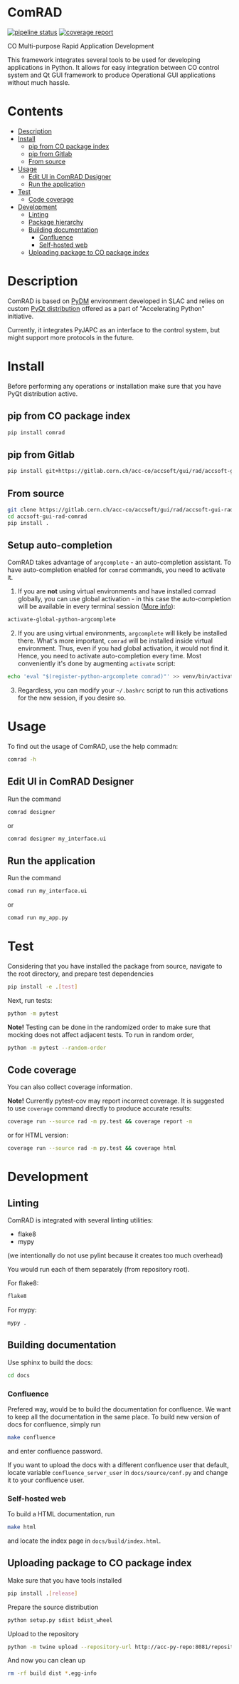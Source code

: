 # ComRAD

[![pipeline status](https://gitlab.cern.ch/acc-co/accsoft/gui/rad/accsoft-gui-rad-comrad/badges/develop/pipeline.svg)](https://gitlab.cern.ch/acc-co/accsoft/gui/rad/accsoft-gui-rad-comrad/pipelines)
[![coverage report](https://gitlab.cern.ch/acc-co/accsoft/gui/rad/accsoft-gui-rad-comrad/badges/develop/coverage.svg)](https://gitlab.cern.ch/acc-co/accsoft/gui/rad/accsoft-gui-rad-comrad/pipelines)

CO Multi-purpose Rapid Application Development

This framework integrates several tools to be used for developing applications in Python.
It allows for easy integration between CO control system and Qt GUI framework to produce Operational GUI applications without much hassle.

# Contents
- [Description](#description)
- [Install](#install)
  - [pip from CO package index](#pip-from-co-package-index)
  - [pip from Gitlab](#pip-from-gitlab)
  - [From source](#from-source)
- [Usage](#usage)
  - [Edit UI in ComRAD Designer](#edit-ui-in-comrad-designer)
  - [Run the application](#run-the-application)
- [Test](#test)
  - [Code coverage](#code-coverage)
- [Development](#development)
  - [Linting](#linting)
  - [Package hierarchy](#package-hierarchy)
  - [Building documentation](#building-documentation)
    - [Confluence](#confluence)
    - [Self-hosted web](#self-hosted-web)
  - [Uploading package to CO package index](#uploading-package-to-co-package-index)

# Description

ComRAD is based on [PyDM](https://github.com/slaclab/pydm) environment developed in SLAC and relies on custom
[PyQt distribution](https://wikis.cern.ch/display/ACCPY/PyQt+distribution) offered as a part of "Accelerating Python" initiative.

Currently, it integrates PyJAPC as an interface to the control system, but might support more protocols in the future.

# Install

Before performing any operations or installation make sure that you have PyQt distribution active.

## pip from CO package index

```bash
pip install comrad
```

## pip from Gitlab

```bash
pip install git+https://gitlab.cern.ch/acc-co/accsoft/gui/rad/accsoft-gui-rad-comrad.git
```

## From source

```bash
git clone https://gitlab.cern.ch/acc-co/accsoft/gui/rad/accsoft-gui-rad-comrad.git
cd accsoft-gui-rad-comrad
pip install .
```

## Setup auto-completion

ComRAD takes advantage of `argcomplete` - an auto-completion assistant. To have auto-completion enabled for
`comrad` commands, you need to activate it.

1. If you are **not** using virtual environments and have installed comrad globally, you can use global
activation - in this case the auto-completion will be available in every terminal session
([More info](https://github.com/kislyuk/argcomplete#activating-global-completion)):
```bash
activate-global-python-argcomplete
```

2. If you are using virtual environments, `argcomplete` will likely be installed there. What's more important,
`comrad` will be installed inside virtual environment. Thus, even if you had global activation, it would not
find it. Hence, you need to activate auto-completion every time. Most conveniently it's done by augmenting
`activate` script:
```bash
echo 'eval "$(register-python-argcomplete comrad)"' >> venv/bin/activate
```

3. Regardless, you can modify your `~/.bashrc` script to run this activations for the new session, if you
desire so.

# Usage

To find out the usage of ComRAD, use the help commadn:
```bash
comrad -h
```
## Edit UI in ComRAD Designer

Run the command
```bash
comrad designer
```

or

```bash
comrad designer my_interface.ui
```

## Run the application

Run the command
```bash
comad run my_interface.ui
```
or
```bash
comad run my_app.py
```

# Test

Considering that you have installed the package from source, navigate to the root directory, and prepare test dependencies
```bash
pip install -e .[test]
```

Next, run tests:

```bash
python -m pytest
```

>
**Note!** Testing can be done in the randomized order to make sure that mocking does not affect adjacent tests. To run in random order,
```bash
python -m pytest --random-order
```
>

## Code coverage

You can also collect coverage information.
>
**Note!** Currently pytest-cov may report incorrect coverage.
It is suggested to use `coverage` command directly to produce accurate results:

```bash
coverage run --source rad -m py.test && coverage report -m
```

or for HTML version: 
```bash
coverage run --source rad -m py.test && coverage html
```
>

# Development

## Linting

ComRAD is integrated with several linting utilities:

- flake8
- mypy

(we intentionally do not use pylint because it creates too much overhead)

You would run each of them separately (from repository root).

For flake8:
```bash
flake8
```

For mypy:
```bash
mypy .
```

## Building documentation

Use sphinx to build the docs:
```bash
cd docs
```

### Confluence

Prefered way, would be to build the documentation for confluence. We want to keep all the documentation in the same place.
To build new version of docs for confluence, simply run

```bash
make confluence
```

and enter confluence password.

>
If you want to upload the docs with a different confluence user that default, locate variable `confluence_server_user` in
`docs/source/conf.py` and change it to your confluence user.
>

### Self-hosted web

To build a HTML documentation, run

```bash
make html
```

and locate the index page in `docs/build/index.html`.

## Uploading package to CO package index
Make sure that you have tools installed
```bash
pip install .[release]
```
Prepare the source distribution
```bash
python setup.py sdist bdist_wheel
```

Upload to the repository
```bash
python -m twine upload --repository-url http://acc-py-repo:8081/repository/py-release-local/ -u py-service-upload dist/*
```

And now you can clean up
```bash
rm -rf build dist *.egg-info
```
